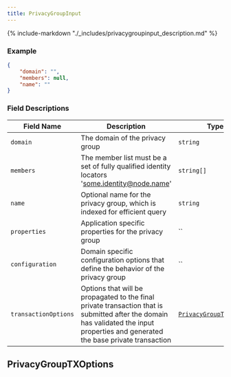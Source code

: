 ```yaml
---
title: PrivacyGroupInput
---
```

{% include-markdown "./_includes/privacygroupinput_description.md" %}

### Example

```json
{
    "domain": "",
    "members": null,
    "name": ""
}
```

### Field Descriptions

| Field Name | Description | Type |
|------------|-------------|------|
| `domain` | The domain of the privacy group | `string` |
| `members` | The member list must be a set of fully qualified identity locators 'some.identity@node.name' | `string[]` |
| `name` | Optional name for the privacy group, which is indexed for efficient query | `string` |
| `properties` | Application specific properties for the privacy group | `` |
| `configuration` | Domain specific configuration options that define the behavior of the privacy group | `` |
| `transactionOptions` | Options that will be propagated to the final private transaction that is submitted after the domain has validated the input properties and generated the base private transaction | [`PrivacyGroupTXOptions`](#privacygrouptxoptions) |

## PrivacyGroupTXOptions


